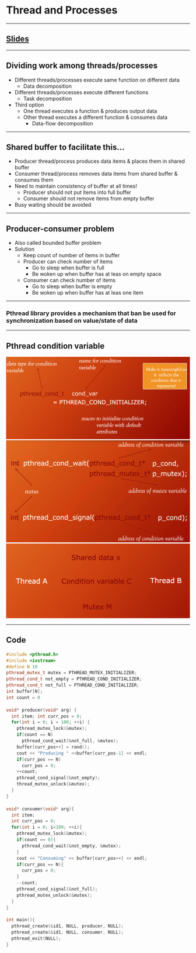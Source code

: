 # Thread and Processes
---

## [Slides](https://redhawks-my.sharepoint.com/:p:/g/personal/bowermanjess_seattleu_edu/ET1BJUyXh91PkzVNva5X3okB9zwmKJcaa28xAK74kEg3cg?e=UvaFrT)
---

## Dividing work among threads/processes
- Different threads/processes execute same function on different data
  - Data decomposition
- Different threads/processes execute different functions
  - Task decomposition
- Third option
  - One thread executes a function & produces output data
  - Other thread executes a different function & consumes data
    - Data-flow decomposition

---
## Shared buffer to facilitate this...
- Producer thread/process produces data items & places them in shared buffer
- Consumer thread/process removes data items from shared buffer & consumes them
- Need to maintain consistency of buffer at all times!
  - Producer should not put items into full buffer
  - Consumer should not remove items from empty buffer
- Busy waiting should be avoided

---
## Producer-consumer problem
- Also called bounded buffer problem
- Solution
  - Keep count of number of items in buffer
  - Producer can check number of items
    - Go to sleep when buffer is full
    - Be woken up when buffer has at leas on empty space
  - Consumer can check number of items
    - Go to sleep when buffer is empty
    - Be woken up when buffer has at leas one item

---
### Pthread library provides a mechanism that ban be used for synchronization based on value/state of data

---
## Pthread condition variable

![Computing Systems!](/images/pcv1.png)
![Computing Systems!](/images/pcv2.png)
![Computing Systems!](/images/pcv3.png)

---
## Code

```c++
#include <pthread.h>
#include <iostream>
#define N 10
pthread_mutex_t mutex = PTHREAD_MUTEX_INITIALIZER;
pthread_cond_t not_empty = PTHREAD_COND_INITIALIZER;
pthread_cond_t not_full = PTHREAD_COND_INITIALIZER;
int buffer[N];
int count = 0

void* producer(void* arg) {
  int item; int curr_pos = 0;
  for(int i = 0; i < 100; ++i) {
    pthread_mutex_lock(&mutex);
    if(count == N)
      pthread_cond_wait(&not_full, &mutex);
    buffer[curr_pos++] = rand();
    cout << "Producing " <<buffer[curr_pos-1] << endl;
    if(curr_pos == N) 
      curr_pos = 0;
    ++count;
    pthread_cond_signal(&not_empty);
    thread_mutex_unlock(&mutex);
  }
}

void* consumer(void* arg){
  int item;
  int curr_pos = 0;
  for(int i = 0; i<100; ++i){
    pthread_mutex_lock(&mutex);
    if(count == 0){
      pthread_cond_wait(&not_empty, &mutex);
    }
    cout << "Consuming" << buffer[curr_pos++] << endl;
    if(curr_pos == N){
      curr_pos = 0;
    }
    --count;
    pthread_cond_signal(&not_full);
    pthread_mutex_unlock(&mutex);
  }
}

int main(){
  pthread_create(&id1, NULL, producer, NULL);
  pthread_create(&id1, NULL, consumer, NULL);
  pthread_exit(NULL);
}
```

